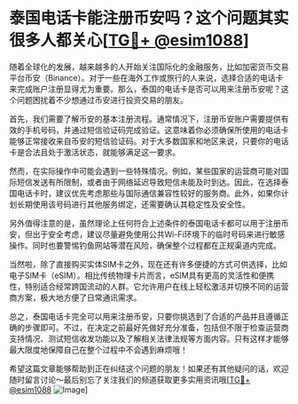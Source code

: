 # 泰国电话卡能注册币安吗？这个问题其实很多人都关心[[TG💪+ @esim1088](https://t.me/s/esim1088)]

随着全球化的发展，越来越多的人开始关注国际化的金融服务，比如加密货币交易平台币安（Binance）。对于一些在海外工作或旅行的人来说，选择合适的电话卡来完成账户注册显得尤为重要。那么，泰国的电话卡是否可以用来注册币安呢？这个问题困扰着不少想通过币安进行投资交易的朋友。

首先，我们需要了解币安的基本注册流程。通常情况下，注册币安账户需要提供有效的手机号码，并通过短信验证码完成验证。这意味着你必须确保所使用的电话卡能够正常接收来自币安的短信验证码。对于大多数国家和地区来说，只要你的电话卡是合法且处于激活状态，就能够满足这一要求。

然而，在实际操作中可能会遇到一些特殊情况。例如，某些国家的运营商可能对国际短信发送有所限制，或者由于网络延迟导致短信未能及时到达。因此，在选择泰国电话卡时，建议优先考虑那些与国际通信兼容性较好的服务商。此外，如果你计划长期使用该号码进行其他服务绑定，还需要确认其稳定性及安全性。

另外值得注意的是，虽然理论上任何符合上述条件的泰国电话卡都可以用于注册币安，但出于安全考虑，建议尽量避免使用公共Wi-Fi环境下的临时号码来进行敏感操作。同时也要警惕钓鱼网站等潜在风险，确保整个过程都在正规渠道内完成。

当然啦，除了直接购买实体SIM卡之外，现在还有许多便捷的方式可供选择，比如电子SIM卡（eSIM）。相比传统物理卡片而言，eSIM具有更高的灵活性和便携性，特别适合经常跨国流动的人群。它允许用户在线上轻松激活并切换不同的运营商方案，极大地方便了日常通讯需求。

总之，泰国电话卡完全可以用来注册币安，只要你挑选到了合适的产品并且遵循正确的步骤即可。不过，在决定之前最好先做好充分准备，包括但不限于检查运营商支持情况、测试短信收发功能以及了解相关法律法规等方面内容。只有这样才能够最大限度地保障自己在整个过程中不会遇到麻烦哦！

希望这篇文章能够帮助到正在纠结这个问题的朋友！如果还有其他疑问的话，欢迎随时留言讨论～最后别忘了关注我们的频道获取更多实用资讯哦[[TG💪+ @esim1088](https://t.me/s/esim1088) ![Image](https://i.postimg.cc/4NQfJmqS/Snipaste-2025-05-13-00-14-12.png)]